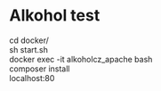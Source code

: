 Alkohol test
=================

cd docker/  
sh start.sh  
docker exec -it alkoholcz_apache bash  
composer install  
localhost:80  